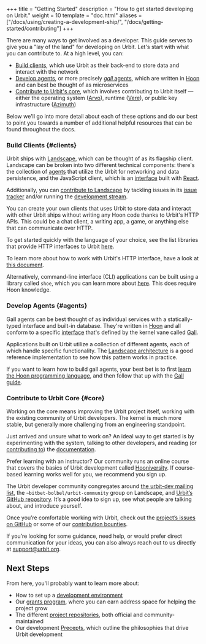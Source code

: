 +++
title = "Getting Started"
description = "How to get started developing on Urbit."
weight = 10
template = "doc.html"
aliases = ["/docs/using/creating-a-development-ship/", "/docs/getting-started/contributing"]
+++

There are many ways to get involved as a developer. This guide serves to give
you a "lay of the land" for developing on Urbit. Let's start with what you can
contribute to. At a high level, you can:

- [Build clients](#clients), which use Urbit as their back-end to store data and
  interact with the network
- [Develop agents](#agents), or more precisely [*gall*
  agents](@/docs/userspace/gall/gall.md), which are written in [Hoon](/docs/hoon/)
  and can best be thought of as microservices
- [Contribute to Urbit's core](#core), which involves contributing to Urbit
  itself &mdash; either the operating system
  ([Arvo](https://github.com/urbit/urbit/tree/master/pkg/arvo)), runtime
  ([Vere](https://github.com/urbit/urbit/tree/master/pkg/urbit)), or public key
  infrastructure ([Azimuth](https://github.com/urbit/azimuth))
  
Below we'll go into more detail about each of these options and do our best to
point you towards a number of additional helpful resources that can be found
throughout the docs.

### Build Clients {#clients}

Urbit ships with [Landscape](@/docs/userspace/landscape/overview.md), which can be thought
of as its flagship client. Landscape can be broken into two different technical
components: there's the collection of [agents](#agents) that utilize the
Urbit for networking and data persistence, and the JavaScript client, which is
an [interface](https://github.com/urbit/urbit/tree/master/pkg/interface) built
with [React](https://reactjs.org).

Additionally, you can [contribute to
Landscape](https://github.com/urbit/urbit/blob/master/pkg/interface/CONTRIBUTING.md)
by tackling issues in its [issue
tracker](https://github.com/urbit/landscape/issues) and/or running the
[development stream](https://groups.google.com/a/urbit.org/g/dev/c/r2hv4ajCLwk).

You can create your own clients that uses Urbit to store data and interact with
other Urbit ships without writing any Hoon code thanks to Urbit's HTTP APIs.
This could be a chat client, a writing app, a game, or anything else that can
communicate over HTTP.

To get started quickly with the language of your choice, see the list 
libraries that provide HTTP interfaces to Urbit [here](https://github.com/urbit/awesome-urbit#http-apis-airlock).

To learn more about how to work with Urbit's HTTP interface, have a look at [this document](@/docs/arvo/eyre/external-api-ref.md).

Alternatively, command-line interface (CLI) applications can be built using a
library called `shoe`, which you can learn more about
[here](@/docs/hoon/guides/cli-tutorial.md). This does require Hoon knowledge.

### Develop Agents {#agents}

Gall agents can be best thought of as individual services with a
statically-typed interface and built-in database. They're written in
[Hoon](@/docs/hoon/overview.md) and all conform to a specific
[interface](@/docs/userspace/gall/gall-api.md) that's defined by the kernel vane
called [Gall](@/docs/userspace/gall/gall.md).

Applications built on Urbit utilize a collection of different agents, each of
which handle specific functionality. The [Landscape
architecture](@/docs/userspace/landscape/overview.md) is a good reference implementation
to see how this pattern works in practice.

If you want to learn how to build gall agents, your best bet is to first [learn
the Hoon programming language](@/docs/hoon/hoon-school/_index.md), and then follow that
up with the [Gall guide](@/docs/userspace/gall/tutorial.md).

### Contribute to Urbit Core {#core}

Working on the core means improving the Urbit project itself, working with the
existing community of Urbit developers. The kernel is much more stable, but
generally more challenging from an engineering standpoint.

Just arrived and unsure what to work on? An ideal way to get started is by
experimenting with the system, talking to other developers, and reading (or
[contributing to](https://github.com/urbit/docs)) the [documentation](/docs/).

Prefer learning with an instructor? Our community runs an online course that
covers the basics of Urbit development called
[Hooniversity](https://hooniversity.org/). If course-based learning works well
for you, we recommend you sign up.

The Urbit developer community congregates around [the urbit-dev mailing
list](https://groups.google.com/a/urbit.org/forum/#!forum/dev), the
`~bitbet-bolbel/urbit-community` group on Landscape, and [Urbit’s GitHub
repository](https://github.com/urbit/urbit). It’s a good idea to sign up, see
what people are talking about, and introduce yourself.

Once you’re comfortable working with Urbit, check out the [project’s issues on
GitHub](https://github.com/urbit/urbit/issues) or some of our [contribution
bounties](https://grants.urbit.org/).

If you’re looking for some guidance, need help, or would prefer direct
communication for your ideas, you can also always reach out to us directly at
[support@urbit.org](mailto:support@urbit.org).

## Next Steps

From here, you'll probably want to learn more about:

- How to set up a [development environment](@/docs/development/environment.md)
- Our [grants program](@/docs/development/grants.md), where you can earn address
  space for helping the project grow
- The different [project
  repositories](@/docs/development/project-repositories.md), both official and
  community-maintained
- Our development [Precepts](@/docs/development/precepts.md), which outline the
  philosophies that drive Urbit development
